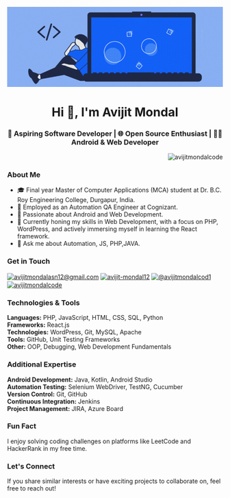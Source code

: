 ![logo](https://github.com/avijitmondalcode/avijitmondalcode/blob/main/Red%20and%20black%20Fashion%20Sale%20Facebook%20Cover%20(1).gif)

<h1 align="center">Hi 👋, I'm Avijit Mondal</h1>
<h3 align="center">🌟 Aspiring Software Developer | 🌐 Open Source Enthusiast | 👨‍💻 Android & Web Developer </h3>

<p align="right"> <img src="https://komarev.com/ghpvc/?username=avijitmondalcode&label=Profile%20views&color=0e75b6&style=flat" alt="avijitmondalcode" /> </p>

<!---### Hi there, I'm Avijit Mondal! 👋

👨‍💻 Android & Web Developer | 🌐 Open Source Enthusiast | 📱 Mobile App Enthusiast

### About Me

- 👀 I'm passionate about Android and Web Development.
- 🌱 I am currently learning Web Developemt(PHP) and WordpressI'm currently learning new programming languages and technologies to enhance my skills.
- 💼 Currently working as an Automation QA Engineer at Cognizant.
- 🎓 I hold a Master of Computer Applications degree from Dr.B.C.Roy Engineering College, Durgapur, India.
-->

### About Me

- 🎓 Final year Master of Computer Applications (MCA) student at Dr. B.C. Roy Engineering College, Durgapur, India.
- 💼 Employed as an Automation QA Engineer at Cognizant.
- 👀 Passionate about Android and Web Development.
- 🌱 Currently honing my skills in Web Development, with a focus on PHP, WordPress, and actively immersing myself in learning the React framework.
- 💬 Ask me about Automation, JS, PHP,JAVA.

### Get in Touch

<p align="left">
<a href="mailto:avijitmondalasn12@gmail.com" target="_blank"><img align="center" src="https://upload.wikimedia.org/wikipedia/commons/thumb/7/7e/Gmail_icon_%282020%29.svg/2560px-Gmail_icon_%282020%29.svg.png" alt="avijitmondalasn12@gmail.com" height="30" width="40" /></a>
<a href="https://linkedin.com/in/avijit-mondal12" target="blank"><img align="center" src="https://raw.githubusercontent.com/rahuldkjain/github-profile-readme-generator/master/src/images/icons/Social/linked-in-alt.svg" alt="avijit-mondal12" height="30" width="40" /></a>
<a href="https://www.hackerrank.com/@avijitmondalcod1" target="blank"><img align="center" src="https://raw.githubusercontent.com/rahuldkjain/github-profile-readme-generator/master/src/images/icons/Social/hackerrank.svg" alt="@avijitmondalcod1" height="30" width="40" /></a>
<a href="https://github.com/avijitmondalcode" target="blank"><img align="center" src="https://cdn-icons-png.flaticon.com/512/25/25231.png" alt="avijitmondalcode" height="30" width="40" /></a>
</p>

<!--
- 📫 Email: avijitmondalasn12@gmail.com
- 💼 LinkedIn: [Avijit Mondal](https://www.linkedin.com/in/avijit-mondal12/)
- 🌐 GitHub: [avijitmondalcode](https://github.com/avijitmondalcode)
-->

### Technologies & Tools

**Languages:** PHP, JavaScript, HTML, CSS, SQL, Python  
**Frameworks:** React.js  
**Technologies:** WordPress, Git, MySQL, Apache  
**Tools:** GitHub, Unit Testing Frameworks  
**Other:** OOP, Debugging, Web Development Fundamentals  

### Additional Expertise

**Android Development:** Java, Kotlin, Android Studio  
**Automation Testing:** Selenium WebDriver, TestNG, Cucumber  
**Version Control:** Git, GitHub  
**Continuous Integration:** Jenkins  
**Project Management:** JIRA, Azure Board


### Fun Fact

I enjoy solving coding challenges on platforms like LeetCode and HackerRank in my free time.

### Let's Connect

If you share similar interests or have exciting projects to collaborate on, feel free to reach out!
